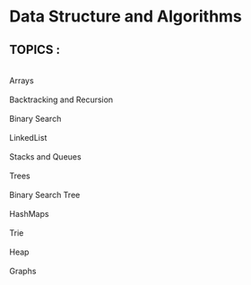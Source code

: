 # Data Structure and Algorithms<br/>

## TOPICS :<br/> 
</br>
Arrays<br/> 
<br/>
Backtracking and Recursion<br/>
<br/>
Binary Search<br/>
<br/>
LinkedList<br/>
<br/>
Stacks and Queues<br/>
<br/>
Trees<br/>
<br/>
Binary Search Tree<br/>
<br/>
HashMaps<br/>
<br/>
Trie<br/>
<br/>
Heap<br/>
<br/>
Graphs<br/>
<br/>
